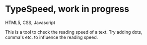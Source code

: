 # TypeSpeed, work in progress
HTML5, CSS, Javascript

This is a tool to check the reading speed of a text.
Try adding dots, comma's etc. to influence the reading speed.
